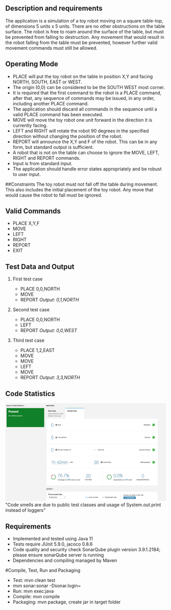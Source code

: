 ## Description and requirements
The application is a simulation of a toy robot moving on a square table-top, of dimensions 5 units x 5 units. There are no
other obstructions on the table surface. The robot is free to roam around the surface of the table, but must be prevented
from falling to destruction. Any movement that would result in the robot falling from the table must be prevented,
however further valid movement commands must still be allowed.

## Operating Mode
* PLACE will put the toy robot on the table in position X,Y and facing NORTH, SOUTH, EAST or WEST. 
* The origin (0,0) can be considered to be the SOUTH WEST most corner. 
* It is required that the first command to the robot is a PLACE command, after that, any sequence of commands may be issued, in any order, including another PLACE command. 
* The application should discard all commands in the sequence until a valid PLACE command has been executed. 
* MOVE will move the toy robot one unit forward in the direction it is currently facing. 
* LEFT and RIGHT will rotate the robot 90 degrees in the specified direction without changing the position of the
robot. 
* REPORT will announce the X,Y and F of the robot. This can be in any form, but standard output is sufficient. 
* A robot that is not on the table can choose to ignore the MOVE, LEFT, RIGHT and REPORT commands. 
* Input is from standard input. 
* The application should handle error states appropriately and be robust to user input.

##Constraints
The toy robot must not fall off the table during movement. This also includes the initial placement of the toy robot. Any
move that would cause the robot to fall must be ignored.

##  Valid Commands
* PLACE X,Y,F
* MOVE
* LEFT
* RIGHT
* REPORT
* EXIT

## Test Data and Output
1. First test case
   * PLACE 0,0,NORTH
   * MOVE
   * REPORT
*Output: 0,1,NORTH*

2. Second test case
   * PLACE 0,0,NORTH
   * LEFT
   * REPORT
*Output: 0,0,WEST*

3. Third test case
   * PLACE 1,2,EAST
   * MOVE
   * MOVE
   * LEFT
   * MOVE
   * REPORT
*Output: 3,3,NORTH*

## Code Statistics
![photo](class-structure.png) "Code smells are due to public test classes and usage of System.out.print instead of loggers"



## Requirements
* Implemented and tested using Java 11 
* Tests require JUnit 5.9.0, jacoco 0.8.6
* Code quality and security check SonarQube plugin version 3.9.1.2184; please ensure sonarQube server is running
* Dependencies and compiling managed by Maven

#Compile, Test, Run and Packaging
* Test: mvn clean test
* mvn sonar:sonar -Dsonar.login=<auth token>
* Run: mvn exec:java
* Compile: mvn compile
* Packaging: mvn package, create jar in target folder